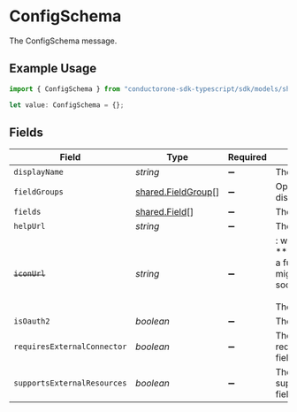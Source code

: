 # ConfigSchema

The ConfigSchema message.

## Example Usage

```typescript
import { ConfigSchema } from "conductorone-sdk-typescript/sdk/models/shared";

let value: ConfigSchema = {};
```

## Fields

| Field                                                                                                                                       | Type                                                                                                                                        | Required                                                                                                                                    | Description                                                                                                                                 |
| ------------------------------------------------------------------------------------------------------------------------------------------- | ------------------------------------------------------------------------------------------------------------------------------------------- | ------------------------------------------------------------------------------------------------------------------------------------------- | ------------------------------------------------------------------------------------------------------------------------------------------- |
| `displayName`                                                                                                                               | *string*                                                                                                                                    | :heavy_minus_sign:                                                                                                                          | The displayName field.                                                                                                                      |
| `fieldGroups`                                                                                                                               | [shared.FieldGroup](../../../sdk/models/shared/fieldgroup.md)[]                                                                             | :heavy_minus_sign:                                                                                                                          | Optional. Metadata for displaying fields in the UI.                                                                                         |
| `fields`                                                                                                                                    | [shared.Field](../../../sdk/models/shared/field.md)[]                                                                                       | :heavy_minus_sign:                                                                                                                          | The fields field.                                                                                                                           |
| `helpUrl`                                                                                                                                   | *string*                                                                                                                                    | :heavy_minus_sign:                                                                                                                          | The helpUrl field.                                                                                                                          |
| ~~`iconUrl`~~                                                                                                                               | *string*                                                                                                                                    | :heavy_minus_sign:                                                                                                                          | : warning: ** DEPRECATED **: This will be removed in a future release, please migrate away from it as soon as possible.<br/><br/>The iconUrl field. |
| `isOauth2`                                                                                                                                  | *boolean*                                                                                                                                   | :heavy_minus_sign:                                                                                                                          | The isOauth2 field.                                                                                                                         |
| `requiresExternalConnector`                                                                                                                 | *boolean*                                                                                                                                   | :heavy_minus_sign:                                                                                                                          | The requiresExternalConnector field.                                                                                                        |
| `supportsExternalResources`                                                                                                                 | *boolean*                                                                                                                                   | :heavy_minus_sign:                                                                                                                          | The supportsExternalResources field.                                                                                                        |